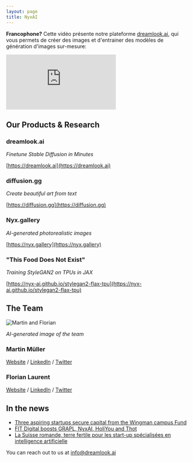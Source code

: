 ```yaml
---
layout: page
title: NyxAI
---
```


**Francophone?** Cette vidéo présente notre plateforme [dreamlook.ai](https://dreamlook.ai/), qui vous permets de créer des images et d'entrainer des modèles de génération d'images sur-mesure:

<iframe class="w-32 absolute-iframe rounded-2xl" src="https://www.youtube.com/embed/m3ZlFFLnlLM?controls=1&amp;modestbranding&amp;rel=0" frameborder="0" allowfullscreen=""></iframe>

## Our Products & Research

### dreamlook.ai

*Finetune Stable Diffusion in Minutes*

[https://dreamlook.ai](https://dreamlook.ai)

### diffusion.gg

*Create beautiful art from text*

[https://diffusion.gg](https://diffusion.gg)

### Nyx.gallery

*AI-generated photorealistic images*

[https://nyx.gallery](https://nyx.gallery)

### "This Food Does Not Exist"

*Training StyleGAN2 on TPUs in JAX*

[https://nyx-ai.github.io/stylegan2-flax-tpu](https://nyx-ai.github.io/stylegan2-flax-tpu)


## The Team

![Martin and Florian](https://github.com/nyx-ai/nyx-ai.github.io/assets/140592/140af537-5e5d-4dca-99f8-44ab78b0257b)

*AI-generated image of the team*

### Martin Müller

[Website](https://masterscrat.github.io) / [LinkedIn](https://www.linkedin.com/in/florianlaurent/) / [Twitter](https://twitter.com/marmuel_)

### Florian Laurent

[Website](https://www.martinmuller.me/) / [LinkedIn](https://www.linkedin.com/in/martin-m%C3%BCller-053184125/) / [Twitter](https://twitter.com/marmuel_)

## In the news

- [Three aspiring startups secure capital from the Wingman campus Fund
  ](https://www.startupticker.ch/en/news/three-aspiring-startups-secure-capital-from-the-wingman-campus-fund)
- [FIT Digital boosts GRAPL, NyxAI, HoliYou and Thot
  ](https://www.startupticker.ch/en/news/fit-digital-funding-for-grapl-nyxai-holiyou-and-thot)
- [La Suisse romande, terre fertile pour les start-up spécialisées en intelligence artificielle
  ](https://www.letemps.ch/economie/cyber/suisse-romande-terre-fertile-startup-specialisees-intelligence-artificielle)

You can reach out to us at [info@dreamlook.ai](mailto:info@dreamlook.ai)